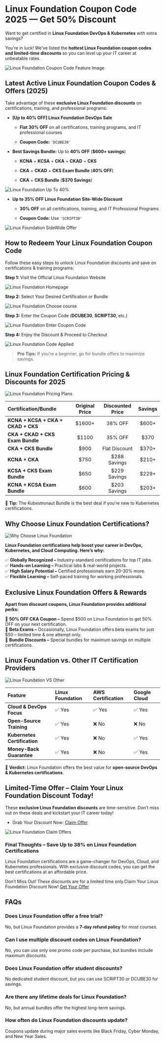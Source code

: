 # Linux Foundation Coupon Code 2025 — Get 50% Discount

Want to get certified in **Linux Foundation DevOps & Kubernetes** with extra savings?

You're in luck! We've listed the **hottest Linux Foundation coupon codes and limited-time discounts** so you can level up your IT career at unbeatable rates.

![Linux Foundation Coupon Code Feature Image](https://github.com/coursmos/Linux-Foundation-Coupon-Code/blob/main/Img/Linux%20Foundation%20Feature%20Image.png)

## Latest Active Linux Foundation Coupon Codes & Offers (2025)

Take advantage of these **exclusive Linux Foundation discounts** on certifications, training, and professional programs:

*   **\[Up to 40% OFF\] Linux Foundation DevOps Sale**
    

    *   **Flat 30% OFF** on all certifications, training programs, and IT professional courses
    
    *   **Coupon Code:** `'DCUBE30'`  
      
    
*   **Best Savings Bundle:** Up to **40% OFF** (**$600+ savings**)
    
    *   **KCNA** + **KCSA** + **CKA** + **CKAD** + **CKS**
    
    *   **CKA** + **CKAD** + **CKS Exam Bundle** (**40% OFF**)
    
    *   **CKA** + **CKS Bundle** (**$370 Savings**)
    

  
![Linux Foundation Up To 40% ](https://github.com/coursmos/Linux-Foundation-Coupon-Code/blob/main/Img/1%20-%20LF%20Offers%2030%25.png)

*   **Up to 35% OFF Linux Foundation Site-Wide Discount**
    

    *   **30% OFF** on all certifications, training, and IT Professional Programs
    
    *   **Coupon Code:** Use `'SCRIPT30'`
    

![Linux Foundation SideWide Offer](https://github.com/coursmos/Linux-Foundation-Coupon-Code/blob/main/Img/2-LF%20SiteWide%20offers.png)

  

## How to Redeem Your Linux Foundation Coupon Code

Follow these easy steps to unlock Linux Foundation discounts and save on certifications & training programs:

**Step 1:** Visit the Official Linux Foundation Website

![Linux Foundation Homepage](https://github.com/coursmos/Linux-Foundation-Coupon-Code/blob/main/Img/3-LF%20Homepage.png)  
  

**Step 2:** Select Your Desired Certification or Bundle

![Linux Foundation Choose course](https://github.com/coursmos/Linux-Foundation-Coupon-Code/blob/main/Img/4-Choose%20the%20course.png)

  
**Step 3:** Enter the Coupon Code (**DCUBE30**, **SCRIPT30**, etc.)

![Linux Foundation Enter Coupon Code](https://github.com/coursmos/Linux-Foundation-Coupon-Code/blob/main/Img/5-Enterr%20coupon%20code.png)

  
**Step 4:** Enjoy the Discount & Proceed to Checkout

![Linux Foundation Code Applied](https://github.com/coursmos/Linux-Foundation-Coupon-Code/blob/main/Img/6-Check%20out%20is%20Applied.png)
  
> **Pro Tips:** If you’re a beginner, go for bundle offers to maximize savings.
 
  

## Linux Foundation Certification Pricing & Discounts for 2025

![Linux Foundation Pricing Plans](https://github.com/coursmos/Linux-Foundation-Coupon-Code/blob/main/Img/7-Linux%20Foundation%20Pricing%20Plan.png)

| Certification/Bundle | Original Price | Discounted Price | Savings |
| :--- | :---: | :---: | :---: |
| **KCNA + KCSA + CKA + CKAD + CKS** | $1600+ | 38% OFF | $600+ |
| **CKA + CKAD + CKS Exam Bundle** | $1100 | 35% OFF | $370 |
| **CKA + CKS Bundle** | $900 | Flat Discount | $370+ |
| **KCNA + CKA** | $750 | $288 Savings | $210+ |
| **KCSA + CKS Exam Bundle** | $650 | $229 Savings | $229+ |
| **KCNA + KCSA Exam Bundle** | $600 | $203 Savings | $203+ |

🔹 **Tip:** The Kubestronaut Bundle is the best deal if you’re new to Kubernetes certifications.

## Why Choose Linux Foundation Certifications?

![Why Choose Linux Foundation](https://github.com/coursmos/Linux-Foundation-Coupon-Code/blob/main/Img/8-Why%20choose%20Linux%20Foundation.png)

**Linux Foundation certifications help boost your career in DevOps, Kubernetes, and Cloud Computing. Here’s why:**

✅ **Globally Recognized –** Industry-standard certifications for top IT jobs.  
✅ **Hands-on Learning –** Practical labs & real-world projects.  
✅ **High Salary Potential –** Certified professionals earn 20-30% more.  
✅ **Flexible Learning –** Self-paced training for working professionals.

## Exclusive Linux Foundation Offers & Rewards

**Apart from discount coupons, Linux Foundation provides additional perks:**

🔹 **50% OFF CKA Coupon –** Spend $500 on Linux Foundation to get 50% OFF on your next certification.  
🔹 **Beta Exams –** Occasionally, Linux Foundation offers beta exams for just $50 – limited time & one attempt only.  
🔹 **Bundle Discounts –** Special bundles for maximum savings on multiple certifications.

## Linux Foundation vs. Other IT Certification Providers

![LInux Foundation VS Other](https://github.com/coursmos/Linux-Foundation-Coupon-Code/blob/main/Img/9-LF%20vs%20Other.png)

  

| Feature | Linux Foundation | AWS Certification | Google Cloud |
| :--- | :--- | :--- | :--- |
| **Cloud & DevOps Focus** | ✅ Yes | ✅ Yes | ✅ Yes |
| **Open-Source Training** | ✅ Yes | ❌ No | ❌ No |
| **Kubernetes Certification** | ✅ Yes | ❌ No | ✅ Yes |
| **Money-Back Guarantee** | ✅ Yes | ❌ No | ✅ Yes |

🔹 **Verdict:** Linux Foundation offers the best value for **open-source DevOps & Kubernetes certifications**.

## Limited-Time Offer – Claim Your Linux Foundation Discount Today!

These **exclusive Linux Foundation discounts** are time-sensitive. Don’t miss out on these deals and kickstart your IT career today!

*   Grab Your Discount Now: [Claim Offer](https://chatgpt.com/c/67cc0d5f-51fc-8012-ad94-4f1d162891e1#)
    

![Linux Foundation Claim Offers](https://github.com/coursmos/Linux-Foundation-Coupon-Code/blob/main/Img/10%20-%20Claim%20offers.png)

### Final Thoughts – Save Up to 38% on Linux Foundation Certifications

Linux Foundation certifications are a game-changer for DevOps, Cloud, and Kubernetes professionals. With exclusive discount codes, you can get the best certifications at an affordable price.

Don’t Miss Out! These discounts are for a limited time only.Claim Your Linux Foundation Discount Now! [Get Your Offer](https://chatgpt.com/c/67cc0d5f-51fc-8012-ad94-4f1d162891e1#)

## FAQs

### Does Linux Foundation offer a free trial?  
No, but Linux Foundation provides a **7-day refund policy** for most courses.

### Can I use multiple discount codes on Linux Foundation?  
No, you can use only one promo code per purchase, but bundles include maximum discounts.

### Does Linux Foundation offer student discounts?  
No dedicated student discount, but you can use SCRIPT30 or DCUBE30 for savings.

### Are there any lifetime deals for Linux Foundation?  
No, but annual bundles offer the highest long-term savings.

### How often do Linux Foundation discounts update?  
Coupons update during major sales events like Black Friday, Cyber Monday, and New Year Sales.
